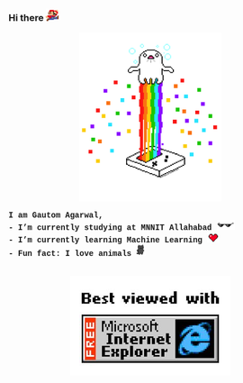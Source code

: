 ### Hi there <img src="assets/mario.png" height="22">

<!-- <p align="center"><img src="https://github.githubassets.com/images/mona-whisper.gif" alt="mona whisper" /></p> -->

<p align="center"><img src="assets/tech.png" height="300"/></p>

<p style="font-family:courier, courier new, serif;font-weight:bold;">
I am Gautom Agarwal,<br>
- I’m currently studying at MNNIT Allahabad <img src="assets/glasses.png" height="18"><br>
- I’m currently learning Machine Learning <img src="assets/heart.png" height="18"><br>
- Fun fact: I love animals <img src="assets/cat.png" height="20">

</p>

<br>

<div align="center">

<img src="assets/ie.jpg">

</div>
